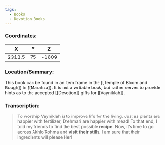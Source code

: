 ```yaml
---
tags:
  - Books
  - Devotion Books
---
```


### Coordinates:
| **X** | **Y**| **Z** |
|:-----:|:----:|:-----:|
|2312.5  |75   |-1609  |

### Location/Summary:
This book can be found in an item frame in the [[Temple of Bloom and Bough]] in [[Marahza]]. It is not a writable book, but rather serves to provide hints as to the accepted [[Devotion]] gifts for [[Vayniklah]].

### Transcription:
> To worship Vayniklah is to improve life for the living. Just as plants are happier with fertilizer, Drehmari are happier with mead! To that end, I told my friends to find the best possible **recipe**. Now, it’s time to go across Akhlo’Rohma and **visit their stills**. I am sure that their ingredients will please Her!
